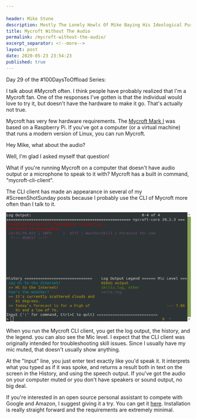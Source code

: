 ```yaml
---

header: Mike Stone
description: Mostly The Lonely Howls Of Mike Baying His Ideological Purity At The Moon
title: Mycroft Without The Audio
permalink: /mycroft-without-the-audio/
excerpt_separator: <!--more-->
layout: post
date: 2020-05-23 23:54:23
published: true
---
```


Day 29 of the #100DaysToOffload Series:

I talk about #Mycroft often. I think people have probably realized that I'm a Mycroft fan. One of the responses I've gotten is that the individual would love to try it, but doesn't have the hardware to make it go. That's actually not true.

<!--more-->

Mycroft has very few hardware requirements. The [Mycroft Mark I](https://mycroft.ai/mark1/) was based on a Raspberry Pi. If you've got a computer (or a virtual machine) that runs a modern version of Linux, you can run Mycroft.

Hey Mike, what about the audio?

Well, I'm glad I asked myself that question!

What if you're running Mycroft on a computer that doesn't have audio output or a microphone to speak to it with? Mycroft has a built in command, "mycroft-cli-client".

The CLI client has made an appearance in several of my #ScreenShotSunday posts because I probably use the CLI of Mycroft more often than I talk to it.

![](/assets/images/r6MaBat.png)

When you run the Mycroft CLI client, you get the log output, the history, and the legend. you can also see the Mic level. I expect that the CLI client was originally intended for troubleshooting skill issues. Since I usually have my mic muted, that doesn't usually show anything.

At the "Input" line, you just enter text exactly like you'd speak it. It interprets what you typed as if it was spoke, and returns a result both in text on the screen in the History, and using the speech output. If you've got the audio on your computer muted or you don't have speakers or sound output, no big deal. 

If you're interested in an open source personal assistant to compete with Google and Amazon, I suggest giving it a try. You can get it [here](https://mycroft.ai/get-started). Installation is really straight forward and the requirements are extremely minimal. 

